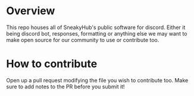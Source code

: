 # Overview
This repo houses all of SneakyHub's public software for discord. Either it being discord bot, responses, formatting or anything else we may want to make open source for our community to use or contribute too.

# How to contribute
Open up a pull request modifying the file you wish to contribute too. Make sure to add notes to the PR before you submit it!
